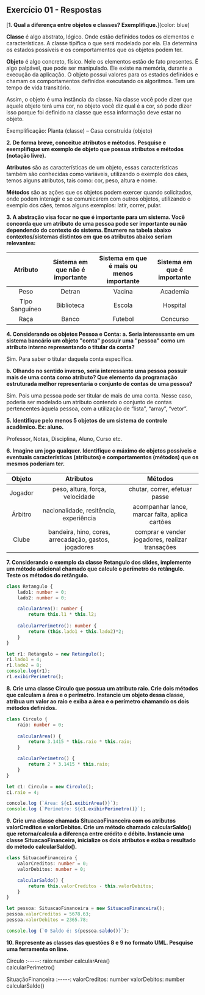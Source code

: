 ## Exercício 01 - Respostas

[**1. Qual a diferença entre objetos e classes? Exemplifique.**](color: blue)

**Classe** é algo abstrato, lógico. Onde estão definidos todos os elementos e características. A classe tipifica o que será modelado por ela. Ela determina os estados possíveis e os comportamentos que os objetos podem ter. 

**Objeto** é algo concreto, físico. Nele os elementos estão de fato presentes. É algo palpável, que pode ser manipulado. Ele existe na memória, durante a execução da aplicação. O objeto possui valores para os estados definidos e chamam os comportamentos definidos executando os algoritmos. Tem um tempo de vida transitório.

Assim, o objeto é uma instância da classe. Na classe você pode dizer que aquele objeto terá uma cor, no objeto você diz qual é a cor, só pode dizer isso porque foi definido na classe que essa informação deve estar no objeto.

Exemplificação: Planta (classe) – Casa construída (objeto)


**2. De forma breve, conceitue atributos e métodos. Pesquise e exemplifique um exemplo de objeto que possua atributos e métodos (notação livre).**

**Atributos** são as características de um objeto, essas características também são conhecidas como variáveis, utilizando o exemplo dos cães, temos alguns atributos, tais como: cor, peso, altura e nome.

**Métodos** são as ações que os objetos podem exercer quando solicitados, onde podem interagir e se comunicarem com outros objetos, utilizando o exemplo dos cães, temos alguns exemplos: latir, correr, pular.


**3. A abstração visa focar no que é importante para um sistema. Você concorda que um atributo de uma pessoa pode ser importante ou não dependendo do contexto do sistema. Enumere na tabela abaixo contextos/sistemas distintos em que os atributos abaixo seriam relevantes:**

Atributo | Sistema em que não é importante | Sistema em que é mais ou menos importante | Sistema em que é importante
:------: | :------: | :------: | :------:
Peso | Detran | Vacina | Academia
Tipo Sanguíneo | Biblioteca | Escola | Hospital
Raça | Banco | Futebol | Concurso


 **4. Considerando os objetos Pessoa e Conta:**
**a. Seria interessante em um sistema bancário um objeto "conta" possuir uma "pessoa" como um atributo interno representando o titular da conta?**  

Sim. Para saber o titular daquela conta específica.


**b. Olhando no sentido inverso, seria interessante uma pessoa possuir mais de uma conta como atributo? Que elemento da programação estruturada melhor representaria o conjunto de contas de uma pessoa?** 
 
Sim. Pois uma pessoa pode ser titular de mais de uma conta. 
Nesse caso, poderia ser modelado um atributo contendo o conjunto de contas pertencentes àquela pessoa, com a utilização de “lista”, “array”, “vetor”.


**5. Identifique pelo menos 5 objetos de um sistema de controle acadêmico. Ex: aluno.**

Professor, Notas, Disciplina, Aluno, Curso etc.


**6. Imagine um jogo qualquer. Identifique o máximo de objetos possíveis e eventuais características (atributos) e comportamentos (métodos) que os mesmos poderiam ter.**

Objeto | Atributos | Métodos
:-----: | :-----: | :-----:
Jogador | peso, altura, força, velocidade | chutar, correr, efetuar passe
Árbitro | nacionalidade, resitência, experiência | acompanhar lance, marcar falta, aplica cartões
Clube | bandeira, hino, cores, arrecadação, gastos, jogadores | comprar e vender jogadores, realizar transações 


**7. Considerando o exemplo da classe Retangulo dos slides, implemente um método adicional chamado que calcule o perímetro do retângulo. Teste os métodos do retângulo.**

~~~TypeScript
class Retangulo {
    lado1: number = 0;
    lado2: number = 0;

    calcularArea(): number {
        return this.l1 * this.l2;
    
    calcularPerimetro(): number {
        return (this.lado1 + this.lado2)*2;
    }
}

let r1: Retangulo = new Retangulo();
r1.lado1 = 4;
r1.lado2 = 8;
console.log(r1);
r1.exibirPerimetro();
~~~


**8. Crie uma classe Circulo que possua um atributo raio. Crie dois métodos que calculam a área e o perímetro. Instancie um objeto dessa classe, atribua um valor ao raio e exiba a área e o perímetro chamando os dois métodos definidos.**

~~~TypeScript
class Circulo {
    raio: number = 0;
    
    calcularArea() {
        return 3.1415 * this.raio * this.raio;
    }

    calcularPerimetro() {
        return 2 * 3.1415 * this.raio;
    }
}

let c1: Circulo = new Circulo();
c1.raio = 4;

concole.log (`Área: ${c1.exibirArea()}`);
console.log (`Perímetro: ${c1.exibirPerimetro()}`);
~~~


**9. Crie uma classe chamada SituacaoFinanceira com os atributos valorCreditos e valorDebitos. Crie um método chamado calcularSaldo() que retorna/calcula a diferença entre crédito e débito. Instancie uma classe SituacaoFinanceira, inicialize os dois atributos e exiba o resultado do método calcularSaldo().**

~~~TypeScript
class SituacaoFinanceira {
    valorCreditos: number = 0;
    valorDebitos: number = 0;

    calcularSaldo() {
        return this.valorCreditos - this.valorDebitos;
    }
}

let pessoa: SituacaoFinanceira = new SituacaoFinanceira();
pessoa.valorCreditos = 5678.63;
pessoa.valorDebitos = 2365.78;

console.log (`O Saldo é: ${pessoa.saldo()}`);
~~~


**10. Represente as classes das questões 8 e 9 no formato UML. Pesquise uma ferramenta on line.** 

Circulo
:-----:
raio:number
calcularArea()<br/>calcularPerimetro()

SituaçãoFinanceira
:-----:
valorCreditos: number
valorDebitos: number
calcularSaldo()
